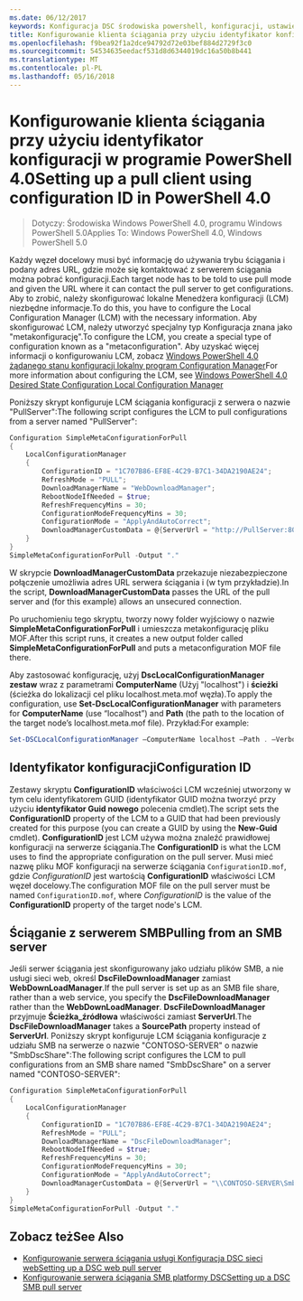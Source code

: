 ```yaml
---
ms.date: 06/12/2017
keywords: Konfiguracja DSC środowiska powershell, konfiguracji, ustawienia
title: Konfigurowanie klienta ściągania przy użyciu identyfikator konfiguracji w programie PowerShell 4.0
ms.openlocfilehash: f9bea92f1a2dce94792d72e03bef884d2729f3c0
ms.sourcegitcommit: 54534635eedacf531d8d6344019dc16a50b8b441
ms.translationtype: MT
ms.contentlocale: pl-PL
ms.lasthandoff: 05/16/2018
---
```

# <a name="setting-up-a-pull-client-using-configuration-id-in-powershell-40"></a><span data-ttu-id="e4cba-103">Konfigurowanie klienta ściągania przy użyciu identyfikator konfiguracji w programie PowerShell 4.0</span><span class="sxs-lookup"><span data-stu-id="e4cba-103">Setting up a pull client using configuration ID in PowerShell 4.0</span></span>

><span data-ttu-id="e4cba-104">Dotyczy: Środowiska Windows PowerShell 4.0, programu Windows PowerShell 5.0</span><span class="sxs-lookup"><span data-stu-id="e4cba-104">Applies To: Windows PowerShell 4.0, Windows PowerShell 5.0</span></span>

<span data-ttu-id="e4cba-105">Każdy węzeł docelowy musi być informację do używania trybu ściągania i podany adres URL, gdzie może się kontaktować z serwerem ściągania można pobrać konfiguracji.</span><span class="sxs-lookup"><span data-stu-id="e4cba-105">Each target node has to be told to use pull mode and given the URL where it can contact the pull server to get configurations.</span></span> <span data-ttu-id="e4cba-106">Aby to zrobić, należy skonfigurować lokalne Menedżera konfiguracji (LCM) niezbędne informacje.</span><span class="sxs-lookup"><span data-stu-id="e4cba-106">To do this, you have to configure the Local Configuration Manager (LCM) with the necessary information.</span></span> <span data-ttu-id="e4cba-107">Aby skonfigurować LCM, należy utworzyć specjalny typ Konfiguracja znana jako "metakonfigurację".</span><span class="sxs-lookup"><span data-stu-id="e4cba-107">To configure the LCM, you create a special type of configuration known as a "metaconfiguration".</span></span> <span data-ttu-id="e4cba-108">Aby uzyskać więcej informacji o konfigurowaniu LCM, zobacz [Windows PowerShell 4.0 żądanego stanu konfiguracji lokalny program Configuration Manager](metaConfig4.md)</span><span class="sxs-lookup"><span data-stu-id="e4cba-108">For more information about configuring the LCM, see [Windows PowerShell 4.0 Desired State Configuration Local Configuration Manager](metaConfig4.md)</span></span>

<span data-ttu-id="e4cba-109">Poniższy skrypt konfiguruje LCM ściągania konfiguracji z serwera o nazwie "PullServer":</span><span class="sxs-lookup"><span data-stu-id="e4cba-109">The following script configures the LCM to pull configurations from a server named "PullServer":</span></span>

```powershell
Configuration SimpleMetaConfigurationForPull
{
    LocalConfigurationManager
    {
        ConfigurationID = "1C707B86-EF8E-4C29-B7C1-34DA2190AE24";
        RefreshMode = "PULL";
        DownloadManagerName = "WebDownloadManager";
        RebootNodeIfNeeded = $true;
        RefreshFrequencyMins = 30;
        ConfigurationModeFrequencyMins = 30;
        ConfigurationMode = "ApplyAndAutoCorrect";
        DownloadManagerCustomData = @{ServerUrl = "http://PullServer:8080/PSDSCPullServer/PSDSCPullServer.svc"; AllowUnsecureConnection = “TRUE”}
    }
}
SimpleMetaConfigurationForPull -Output "."
```

<span data-ttu-id="e4cba-110">W skrypcie **DownloadManagerCustomData** przekazuje niezabezpieczone połączenie umożliwia adres URL serwera ściągania i (w tym przykładzie).</span><span class="sxs-lookup"><span data-stu-id="e4cba-110">In the script, **DownloadManagerCustomData** passes the URL of the pull server and (for this example) allows an unsecured connection.</span></span>

<span data-ttu-id="e4cba-111">Po uruchomieniu tego skryptu, tworzy nowy folder wyjściowy o nazwie **SimpleMetaConfigurationForPull** i umieszcza metakonfigurację pliku MOF.</span><span class="sxs-lookup"><span data-stu-id="e4cba-111">After this script runs, it creates a new output folder called **SimpleMetaConfigurationForPull** and puts a metaconfiguration MOF file there.</span></span>

<span data-ttu-id="e4cba-112">Aby zastosować konfigurację, użyj **DscLocalConfigurationManager zestaw** wraz z parametrami **ComputerName** (Użyj "localhost") i **ścieżki** (ścieżka do lokalizacji cel pliku localhost.meta.mof węzła).</span><span class="sxs-lookup"><span data-stu-id="e4cba-112">To apply the configuration, use **Set-DscLocalConfigurationManager** with parameters for **ComputerName** (use “localhost”) and **Path** (the path to the location of the target node’s localhost.meta.mof file).</span></span> <span data-ttu-id="e4cba-113">Przykład:</span><span class="sxs-lookup"><span data-stu-id="e4cba-113">For example:</span></span>
```powershell
Set-DSCLocalConfigurationManager –ComputerName localhost –Path . –Verbose.
```

## <a name="configuration-id"></a><span data-ttu-id="e4cba-114">Identyfikator konfiguracji</span><span class="sxs-lookup"><span data-stu-id="e4cba-114">Configuration ID</span></span>
<span data-ttu-id="e4cba-115">Zestawy skryptu **ConfigurationID** właściwości LCM wcześniej utworzony w tym celu identyfikatorem GUID (identyfikator GUID można tworzyć przy użyciu **identyfikator Guid nowego** polecenia cmdlet).</span><span class="sxs-lookup"><span data-stu-id="e4cba-115">The script sets the **ConfigurationID** property of the LCM to a GUID that had been previously created for this purpose (you can create a GUID by using the **New-Guid** cmdlet).</span></span> <span data-ttu-id="e4cba-116">**ConfigurationID** jest LCM używa można znaleźć prawidłowej konfiguracji na serwerze ściągania.</span><span class="sxs-lookup"><span data-stu-id="e4cba-116">The **ConfigurationID** is what the LCM uses to find the appropriate configuration on the pull server.</span></span> <span data-ttu-id="e4cba-117">Musi mieć nazwę pliku MOF konfiguracji na serwerze ściągania `ConfigurationID.mof`, gdzie *ConfigurationID* jest wartością **ConfigurationID** właściwości LCM węzeł docelowy.</span><span class="sxs-lookup"><span data-stu-id="e4cba-117">The configuration MOF file on the pull server must be named `ConfigurationID.mof`, where *ConfigurationID* is the value of the **ConfigurationID** property of the target node's LCM.</span></span>

## <a name="pulling-from-an-smb-server"></a><span data-ttu-id="e4cba-118">Ściąganie z serwerem SMB</span><span class="sxs-lookup"><span data-stu-id="e4cba-118">Pulling from an SMB server</span></span>

<span data-ttu-id="e4cba-119">Jeśli serwer ściągania jest skonfigurowany jako udziału plików SMB, a nie usługi sieci web, określ **DscFileDownloadManager** zamiast **WebDownLoadManager**.</span><span class="sxs-lookup"><span data-stu-id="e4cba-119">If the pull server is set up as an SMB file share, rather than a web service, you specify the **DscFileDownloadManager** rather than the **WebDownLoadManager**.</span></span>
<span data-ttu-id="e4cba-120">**DscFileDownloadManager** przyjmuje **Ścieżka_źródłowa** właściwości zamiast **ServerUrl**.</span><span class="sxs-lookup"><span data-stu-id="e4cba-120">The **DscFileDownloadManager** takes a **SourcePath** property instead of **ServerUrl**.</span></span> <span data-ttu-id="e4cba-121">Poniższy skrypt konfiguruje LCM ściągania konfiguracje z udziału SMB na serwerze o nazwie "CONTOSO-SERVER" o nazwie "SmbDscShare":</span><span class="sxs-lookup"><span data-stu-id="e4cba-121">The following script configures the LCM to pull configurations from an SMB share named "SmbDscShare" on a server named "CONTOSO-SERVER":</span></span>

```powershell
Configuration SimpleMetaConfigurationForPull
{
    LocalConfigurationManager
    {
        ConfigurationID = "1C707B86-EF8E-4C29-B7C1-34DA2190AE24";
        RefreshMode = "PULL";
        DownloadManagerName = "DscFileDownloadManager";
        RebootNodeIfNeeded = $true;
        RefreshFrequencyMins = 30;
        ConfigurationModeFrequencyMins = 30;
        ConfigurationMode = "ApplyAndAutoCorrect";
        DownloadManagerCustomData = @{ServerUrl = "\\CONTOSO-SERVER\SmbDscShare"}
    }
}
SimpleMetaConfigurationForPull -Output "."
```

## <a name="see-also"></a><span data-ttu-id="e4cba-122">Zobacz też</span><span class="sxs-lookup"><span data-stu-id="e4cba-122">See Also</span></span>

- [<span data-ttu-id="e4cba-123">Konfigurowanie serwera ściągania usługi Konfiguracja DSC sieci web</span><span class="sxs-lookup"><span data-stu-id="e4cba-123">Setting up a DSC web pull server</span></span>](pullServer.md)
- [<span data-ttu-id="e4cba-124">Konfigurowanie serwera ściągania SMB platformy DSC</span><span class="sxs-lookup"><span data-stu-id="e4cba-124">Setting up a DSC SMB pull server</span></span>](pullServerSMB.md)